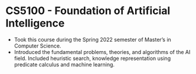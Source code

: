 # CS5100 - Foundation of Artificial Intelligence 
* Took this course during the Spring 2022 semester of Master’s in Computer Science.  
* Introduced the fundamental problems, theories, and algorithms of the AI field. Included heuristic search, knowledge representation using predicate calculus and machine learning.
